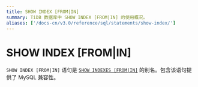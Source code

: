 ```yaml
---
title: SHOW INDEX [FROM|IN]
summary: TiDB 数据库中 SHOW INDEX [FROM|IN] 的使用概况。
aliases: ['/docs-cn/v3.0/reference/sql/statements/show-index/']
---
```


# SHOW INDEX [FROM|IN]

`SHOW INDEX [FROM|IN]` 语句是 [`SHOW INDEXES [FROM|IN]`](/sql-statements/sql-statement-show-indexes.md) 的别名。包含该语句提供了 MySQL 兼容性。
